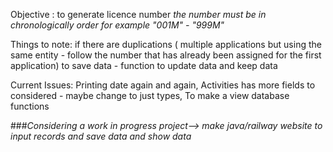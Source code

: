 Objective : to generate licence number *the number must be in chronologically order for example "001M" - "999M"*

Things to note:
if there are duplications ( multiple applications but using the same entity - follow the number that has already been assigned for the first application)
to save data - function to update data and keep data 

Current Issues:
Printing date again and again,
Activities has more fields to considered - maybe change to just types,
To make a view database functions


###*Considering a work in progress project--> make java/railway website to input records and save data and show data*
